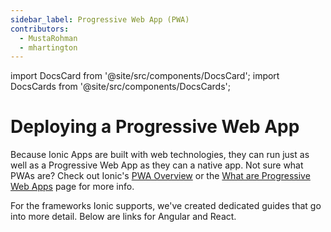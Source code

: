 ```yaml
---
sidebar_label: Progressive Web App (PWA)
contributors:
  - MustaRohman
  - mhartington
---
```


import DocsCard from '@site/src/components/DocsCard';
import DocsCards from '@site/src/components/DocsCards';

# Deploying a Progressive Web App

Because Ionic Apps are built with web technologies, they can run just as well as a Progressive Web App as they can a native app. Not sure what PWAs are? Check out Ionic's <a href="https://ionicframework.com/pwa" target="_blank">PWA Overview</a> or the <a href="/docs/core-concepts/what-are-progressive-web-apps">What are Progressive Web Apps</a> page for more info.

For the frameworks Ionic supports, we've created dedicated guides that go into more detail. Below are links for Angular and React.

<DocsCards>
  <DocsCard header="Angular" href="/docs/angular/pwa" img="/img/frameworks/angular.svg"></DocsCard>
  <DocsCard header="React" href="/docs/react/pwa" img="/img/frameworks/react.svg"></DocsCard>
</DocsCards>
